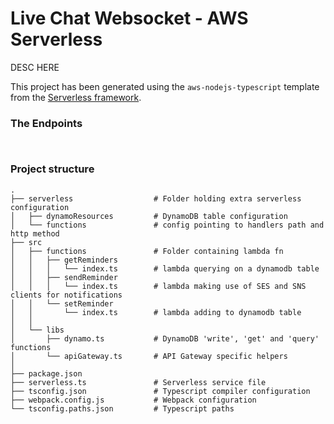 # Live Chat Websocket - AWS Serverless

DESC HERE

This project has been generated using the `aws-nodejs-typescript` template from the [Serverless framework](https://www.serverless.com/).

### The Endpoints

```
```

```
```

### Project structure
```
.
├── serverless                  # Folder holding extra serverless configuration
│   ├── dynamoResources         # DynamoDB table configuration 
│   └── functions               # config pointing to handlers path and http method 
├── src
│   ├── functions               # Folder containing lambda fn 
│   │   ├── getReminders
│   │   │   └── index.ts        # lambda querying on a dynamodb table
│   │   ├── sendReminder
│   │   │   └── index.ts        # lambda making use of SES and SNS clients for notifications
│   │   └── setReminder
│   │       └── index.ts        # lambda adding to dynamodb table
│   │
│   └── libs                    
│       ├── dynamo.ts           # DynamoDB 'write', 'get' and 'query' functions
│       └── apiGateway.ts       # API Gateway specific helpers
│
├── package.json
├── serverless.ts               # Serverless service file
├── tsconfig.json               # Typescript compiler configuration
├── webpack.config.js           # Webpack configuration
└── tsconfig.paths.json         # Typescript paths
```